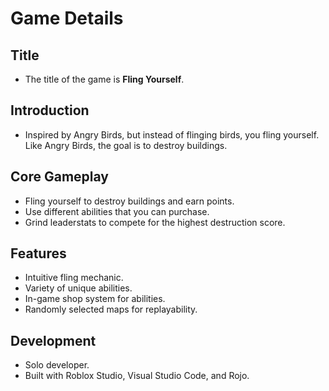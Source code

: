 # Game Details

## Title
- The title of the game is **Fling Yourself**.

## Introduction
- Inspired by Angry Birds, but instead of flinging birds, you fling yourself. Like Angry Birds, the goal is to destroy buildings.

## Core Gameplay
- Fling yourself to destroy buildings and earn points.
- Use different abilities that you can purchase.
- Grind leaderstats to compete for the highest destruction score.

## Features
- Intuitive fling mechanic.
- Variety of unique abilities.
- In-game shop system for abilities.
- Randomly selected maps for replayability.

## Development
- Solo developer.
- Built with Roblox Studio, Visual Studio Code, and Rojo.
